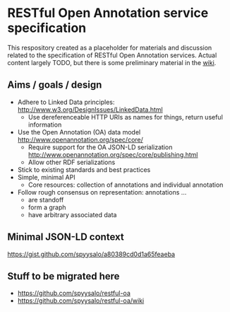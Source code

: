 # RESTful Open Annotation service specification

This respository created as a placeholder for materials and discussion related to the specification of RESTful Open Annotation services. Actual content largely TODO, but there is some preliminary material in the [wiki](https://github.com/restful-open-annotation/spec/wiki).

## Aims / goals / design

* Adhere to Linked Data principles: http://www.w3.org/DesignIssues/LinkedData.html
  * Use dereferenceable HTTP URIs as names for things, return useful information
* Use the Open Annotation (OA) data model http://www.openannotation.org/spec/core/
  * Require support for the OA JSON-LD serialization http://www.openannotation.org/spec/core/publishing.html
  * Allow other RDF serializations
* Stick to existing standards and best practices
* Simple, minimal API
  * Core resources: collection of annotations and individual annotation
* Follow rough consensus on representation: annotations ...
  * are standoff
  * form a graph
  * have arbitrary associated data

## Minimal JSON-LD context

https://gist.github.com/spyysalo/a80389cd0d1a65feaeba

## Stuff to be migrated here

* https://github.com/spyysalo/restful-oa
* https://github.com/spyysalo/restful-oa/wiki
